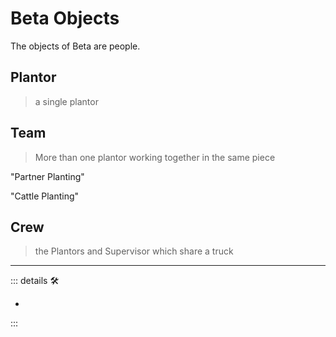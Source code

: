 # <beta>Beta Objects</beta>

The objects of Beta are people.

## <beta>Plantor</beta>

> a single plantor

## <beta>Team</beta>

> More than one plantor working together in the same piece

"Partner Planting"

"Cattle Planting"

## <beta>Crew</beta>

> the Plantors and Supervisor which share a truck

---

<!-- =================================================== -->
<!-- =================================================== -->
<!-- =================================================== -->
<!-- =================================================== -->
<!-- =================================================== -->
::: details 🛠

-

:::
